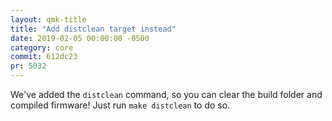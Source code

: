 ```yaml
---
layout: qmk-title
title: "Add distclean target instead"
date: 2019-02-05 00:00:00 -0500
category: core
commit: 612dc23
pr: 5032
---
```


We've added the `distclean` command, so you can clear the build folder and compiled firmware!  Just run `make distclean` to do so.